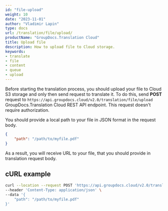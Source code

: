 ```yaml
---
id: "file-upload"
weight: 10
date: "2023-11-01"
author: "Vladimir Lapin"
type: docs
url: /translation/file/upload/
productName: "GroupDocs.Translation Cloud"
title: Upload file
description: How to upload file to Cloud storage.
keywords:
- translate
- file
- content
- queue
- upload
---
```

Before starting the translation process, you should upload your file to Cloud S3 storage and only then send request to translate it. To do this, send **POST** request to `https://api.groupdocs.cloud/v2.0/translation/file/upload` GroupDocs.Translation Cloud REST API endpoint. This request doesn't require authorization. 

You should provide a local path to your file in JSON format in the request body.

```json
{
	"path": "/path/to/myfile.pdf"
}
```
As a result, you will receive URL to your file, that you should provide in translation request body.


## cURL example

```bash
curl --location --request POST 'https://api.groupdocs.cloud/v2.0/translation/file/upload' \
--header 'Content-Type: application/json' \
--data '{
	"path": "/path/to/myfile.pdf"
}'
```
